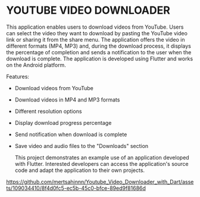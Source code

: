 # YOUTUBE VIDEO DOWNLOADER

This application enables users to download videos from YouTube. Users can select the video they want to download by pasting the YouTube video link or sharing it from the share menu. The application offers the video in different formats (MP4, MP3) and, during the download process, it displays the percentage of completion and sends a notification to the user when the download is complete. The application is developed using Flutter and works on the Android platform.

Features:

- Download videos from YouTube
- Download videos in MP4 and MP3 formats
- Different resolution options
- Display download progress percentage
- Send notification when download is complete
- Save video and audio files to the "Downloads" section

  This project demonstrates an example use of an application developed with Flutter. Interested developers can access the application's source code and adapt the application to their own projects.






https://github.com/mertsahinnn/Youtube_Video_Downloader_with_Dart/assets/109034410/8f4d0fc5-ec5b-45c0-bfce-89ed9f81686d


